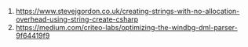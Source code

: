 1. https://www.stevejgordon.co.uk/creating-strings-with-no-allocation-overhead-using-string-create-csharp
2. https://medium.com/criteo-labs/optimizing-the-windbg-dml-parser-9f64419f9
